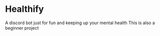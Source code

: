 # Healthify
A discord bot just for fun and keeping up your mental health
This is also a beginner project
